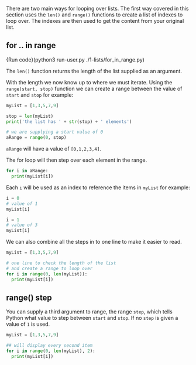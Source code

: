 There are two main ways for looping over lists. The first way covered in this section uses the `len()` and `range()` functions to create a list of indexes to loop over. The indexes are then used to get the content from your original list.

## for .. in range

{Run code}(python3 run-user.py ./1-lists/for_in_range.py)

The `len()` function returns the length of the list supplied as an argument.

With the length we now know up to where we must iterate. Using the `range(start, stop)` function we can create a range between the value of `start` and `stop` for example:

```python
myList = [1,3,5,7,9]

stop = len(myList)
print('the list has ' + str(stop) + ' elements')

# we are supplying a start value of 0
aRange = range(0, stop)
```

`aRange` will have a value of `[0,1,2,3,4]`.

The for loop will then step over each element in the range. 

```python
for i in aRange:
  print(myList[i])
```

Each `i` will be used as an index to reference the items in `myList` for example:

```python
i = 0
# value of 1
myList[i]

i = 1
# value of 3
myList[i]
```

We can also combine all the steps in to one line to make it easier to read.

```python
myList = [1,3,5,7,9]

# one line to check the length of the list 
# and create a range to loop over 
for i in range(0, len(myList)):
  print(myList[i])
```

## range() step

You can supply a third argument to range, the range `step`, which tells Python what value to step between `start` and `stop`. If no `step` is given a value of `1` is used.

```python
myList = [1,3,5,7,9]

## will display every second item
for i in range(0, len(myList), 2):
  print(myList[i])
```

